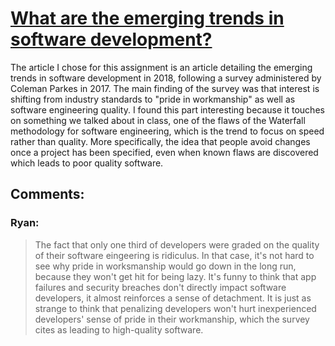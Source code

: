 # [What are the emerging trends in software development?](http://searchsoftwarequality.techtarget.com/photostory/252434264/What-are-the-emerging-trends-in-software-development/1/Make-software-engineering-quality-job-one)
The article I chose for this assignment is an article detailing the emerging trends in software development in 2018, following a survey administered by Coleman Parkes in 2017. The main finding of the survey was that interest is shifting from industry standards to "pride in workmanship" as well as software engineering quality. I found this part interesting because it touches on something we talked about in class, one of the flaws of the Waterfall methodology for software engineering, which is the trend to focus on speed rather than quality. More specifically, the idea that people avoid changes once a project has been specified, even when known flaws are discovered which leads to poor quality software.

## Comments:

### Ryan:

> The fact that only one third of developers were graded on the quality of their software eingeering is ridiculus. In that case, it's not hard to see why pride in worksmanship would go down in the long run, because they won't get hit for being lazy. It's funny to think that app failures and security breaches don't directly impact software developers, it almost reinforces a sense of detachment. It is just as strange to think that penalizing developers won't hurt inexperienced developers' sense of pride in their workmanship, which the survey cites as leading to high-quality software.
